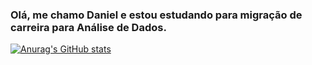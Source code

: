 ### Olá, me chamo Daniel e estou estudando para migração de carreira para Análise de Dados.

[![Anurag's GitHub stats](https://github-readme-stats.vercel.app/api?username=Dvbueno&show_icons=true&theme=tokyonight)](https://github.com/anuraghazra/github-readme-stats)
